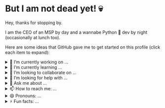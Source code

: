 # But I am not dead yet! :skull:

Hey, thanks for stopping by. 

I am the CEO of an MSP by day and a wannabe Python :snake: dev by night (occasionally at lunch too). 

Here are some ideas that GitHub gave me to get started on this profile (click each item to expand):

<details><summary>🔭 I’m currently working on ...</summary>
  
  - too many projects
  - automating everything I can with Ansible
  - organizing my Ansible playbooks and roles
</details>

<details><summary>🌱 I’m currently learning ...</summary>
  
  - Ansible
  - how not to break things with Ansible
  - practical use of IPv6
</details>

<details><summary>👯 I’m looking to collaborate on ...</summary>
 things related to:
  
  - Ansible with Proxmox
  - Ansible with pfSense
</details>

<details><summary>🤔 I’m looking for help with ...</summary>
  I am not really looking for help right now (although I should be)
</details>


<details><summary>💬 Ask me about ...</summary>
  
  - Python
  - Proxmox VE
  - Proxmox Backup Server
  - pfSense
  - IPv6
</details>

<details><summary>📫 How to reach me: ...</summary>

[Weehooey](https://www.weehooey.com/contact-us/)
</details>

<details><summary>😄 Pronouns: ...</summary>

he/him
</details>

<details><summary>⚡ Fun facts: ...</summary>

  - My first program was written in BASIC in the 1980s
  - My oldest (still) running production code was written in Ruby
  - My most successful code (measured in the number of users) was written in Javascript (Google Apps Script)
  - I have written more Python than any other code
  - Until recently, most of my Python code was written on my iPhone
</details>
